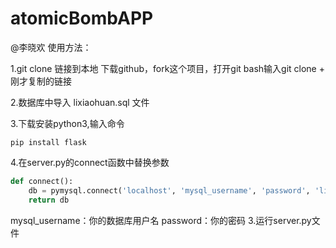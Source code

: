 # atomicBombAPP
@李晓欢 使用方法：

1.git clone 链接到本地
下载github，fork这个项目，打开git bash输入git clone + 刚才复制的链接

2.数据库中导入  lixiaohuan.sql 文件

3.下载安装python3,输入命令

```
pip install flask
```

4.在server.py的connect函数中替换参数

```python
def connect():
    db = pymysql.connect('localhost', 'mysql_username', 'password', 'lixiaohuan', charset='utf8',cursorclass=pymysql.cursors.DictCursor)
    return db
```
mysql_username：你的数据库用户名 password：你的密码
3.运行server.py文件

